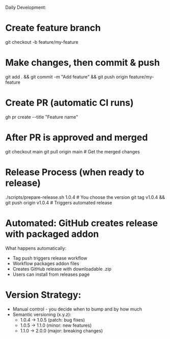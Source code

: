   Daily Development:

# Create feature branch
  git checkout -b feature/my-feature

# Make changes, then commit & push
  git add . && git commit -m "Add feature" && git push origin
  feature/my-feature

# Create PR (automatic CI runs)
  gh pr create --title "Feature name"

# After PR is approved and merged
  
  git checkout main
  git pull origin main  # Get the merged changes

# Release Process (when ready to release)
  ./scripts/prepare-release.sh 1.0.4  # You choose the version
  git tag v1.0.4 && git push origin v1.0.4  # Triggers automated release

  # Automated: GitHub creates release with packaged addon

  What happens automatically:
  - Tag push triggers release workflow
  - Workflow packages addon files
  - Creates GitHub release with downloadable .zip
  - Users can install from releases page
  
 # Version Strategy:
  - Manual control - you decide when to bump and by how much
  - Semantic versioning (x.y.z):
    - 1.0.4 → 1.0.5 (patch: bug fixes)
    - 1.0.5 → 1.1.0 (minor: new features)
    - 1.1.0 → 2.0.0 (major: breaking changes)